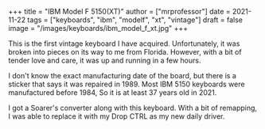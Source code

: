 +++
title = "IBM Model F 5150(XT)"
author = ["mrprofessor"]
date = 2021-11-22
tags = ["keyboards", "ibm", "modelf", "xt", "vintage"]
draft = false
image = "/images/keyboards/ibm_model_f_xt.jpg"
+++

This is the first vintage keyboard I have acquired. Unfortunately, it was broken
into pieces on its way to me from Florida. However, with a bit of tender love and
care, it was up and running in a few hours.

I don't know the exact manufacturing date of the board, but there is a sticker
that says it was repaired in 1989. Most IBM 5150 keyboards were manufactured
before 1984, So it is at least 37 years old in 2021.

I got a Soarer's converter along with this keyboard. With a bit of remapping, I
was able to replace it with my Drop CTRL as my new daily driver.
